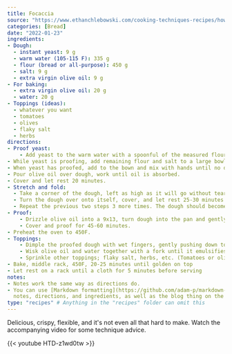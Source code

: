 ```yaml
---
title: Focaccia
source: "https://www.ethanchlebowski.com/cooking-techniques-recipes/how-to-make-focaccia"
categories: [Bread]
date: "2022-01-23"
ingredients:
- Dough:
  - instant yeast: 9 g
  - warm water (105-115 F): 335 g
  - flour (bread or all-purpose): 450 g
  - salt: 9 g
  - extra virgin olive oil: 9 g
- For baking:
  - extra virgin olive oil: 20 g
  - water: 20 g
- Toppings (ideas):
  - whatever you want
  - tomatoes
  - olives
  - flaky salt
  - herbs
directions:
- Proof yeast: 
    - Add yeast to the warm water with a spoonful of the measured flour. Stir until dissolved, then let sit 5-10 minutes or until bubbles are visible.
- While yeast is proofing, add remaining flour and salt to a large bowl.
- When yeast has proofed, add to the bown and mix with hands until no dry flour is left on the bowl and dough sticks together. The dough will be very sticky.
- Pour olive oil over dough, work until oil is absorbed.
- Cover and let rest 20 minutes.
- Stretch and fold:
  - Take a corner of the dough, left as high as it will go without tearing, and fold it over the other side. Turn the bowl 90 degrees, and repeat 3 more times.
  - Turn the dough over onto itself, cover, and let rest 25-30 minutes.
  - Repeat the previous two steps 3 more times. The dough should become more elastic each time.
- Proof:
    - Drizzle olive oil into a 9x13, turn dough into the pan and gently work to the edges. If dough springs back and won't stay on the edges, cover and rest for 15-20 minutes, then try again.
    - Cover and proof for 45-60 minutes.
- Preheat the oven to 450F.
- Toppings:
    - Dimple the proofed dough with wet fingers, gently pushing down to the bottom of the pan without puncturing the dough. Perform 2-3 passes.
    - Wisk olive oil and water together with a fork until it emulsifies (2-3 minutes). Pour over dough.
    - Sprinkle other toppings; flaky salt, herbs, etc. (Tomatoes or olives should be pressed into the dough slightly)
- Bake, middle rack, 450F, 20-25 minutes until golden on top
- Let rest on a rack until a cloth for 5 minutes before serving
notes:
- Notes work the same way as directions do.
- You can use [Markdown formatting](https://github.com/adam-p/markdown-here/wiki/Markdown-Cheatsheet) in
  notes, directions, and ingredients, as well as the blog thing on the top of the page.
type: "recipes" # Anything in the "recipes" folder can omit this
---
```


Delicious, crispy, flexible, and it's not even all that hard to make. Watch the accompanying video for some technique advice.

{{< youtube HTD-z1wd0tw >}}
